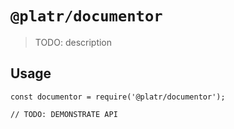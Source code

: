 # `@platr/documentor`

> TODO: description

## Usage

```
const documentor = require('@platr/documentor');

// TODO: DEMONSTRATE API
```
